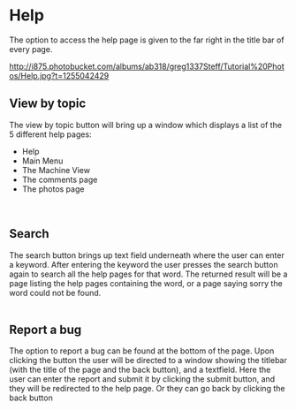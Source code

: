 # Help #
The option to access the help page is given to the far right in the title bar of every page.

http://i875.photobucket.com/albums/ab318/greg1337Steff/Tutorial%20Photos/Help.jpg?t=1255042429

## View by topic ##
The view by topic button will bring up a window which displays a list of the 5 different help pages:

- Help<br>
- Main Menu<br>
- The Machine View <br>
- The comments page <br>
- The photos page<br>
<br>
<h2>Search</h2>
The search button brings up text field underneath where the user can enter a keyword.  After entering the keyword the user presses the search button again to search all the help pages for that word.  The returned result will be a page listing the help pages containing the word, or a page saying sorry the word could not be found.<br>
<br>
<h2>Report a bug</h2>
The option to report a bug can be found at the bottom of the page.  Upon clicking the button the user will be directed to a window showing the titlebar (with the title of the page and the back button), and a textfield.  Here the user can enter the report and submit it by clicking the submit button, and they will be redirected to the help page.  Or they can go back by clicking the back button